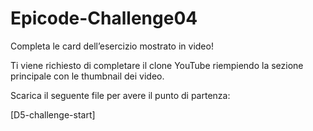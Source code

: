 # Epicode-Challenge04

Completa le card dell’esercizio mostrato in video!

Ti viene richiesto di completare il clone YouTube riempiendo la sezione principale con le thumbnail dei video.

Scarica il seguente file per avere il punto di partenza:

[D5-challenge-start]
